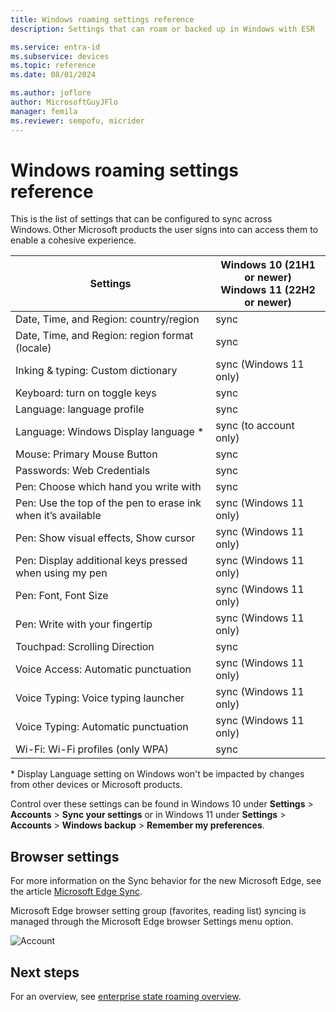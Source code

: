 ```yaml
---
title: Windows roaming settings reference
description: Settings that can roam or backed up in Windows with ESR

ms.service: entra-id
ms.subservice: devices
ms.topic: reference
ms.date: 08/01/2024

ms.author: joflore
author: MicrosoftGuyJFlo
manager: femila
ms.reviewer: sempofu, micrider
---
```

# Windows roaming settings reference

This is the list of settings that can be configured to sync across Windows. Other Microsoft products the user signs into can access them to enable a cohesive experience.

| Settings | Windows 10 (21H1 or newer) <br> Windows 11 (22H2 or newer)|
| --- | --- |
| Date, Time, and Region: country/region | sync |
| Date, Time, and Region: region format (locale) | sync |
| Inking & typing: Custom dictionary | sync (Windows 11 only) |
| Keyboard: turn on toggle keys | sync|
| Language: language profile | sync |
| Language: Windows Display language \* | sync (to account only) |
| Mouse: Primary Mouse Button | sync |
| Passwords: Web Credentials | sync |
| Pen: Choose which hand you write with | sync |
| Pen: Use the top of the pen to erase ink when it’s available | sync (Windows 11 only) |
| Pen: Show visual effects, Show cursor | sync (Windows 11 only) |
| Pen: Display additional keys pressed when using my pen | sync (Windows 11 only) |
| Pen: Font, Font Size | sync (Windows 11 only) |
| Pen: Write with your fingertip | sync (Windows 11 only) |
| Touchpad: Scrolling Direction | sync |
| Voice Access: Automatic punctuation | sync (Windows 11 only) |
| Voice Typing: Voice typing launcher | sync (Windows 11 only) |
| Voice Typing: Automatic punctuation | sync (Windows 11 only) |
| Wi-Fi: Wi-Fi profiles (only WPA) | sync |

\* Display Language setting on Windows won't be impacted by changes from other devices or Microsoft products. 

Control over these settings can be found in Windows 10 under **Settings** > **Accounts** > **Sync your settings** or in Windows 11 under **Settings** > **Accounts** > **Windows backup** > **Remember my preferences**.

## Browser settings

For more information on the Sync behavior for the new Microsoft Edge, see the article [Microsoft Edge Sync](/deployedge/microsoft-edge-enterprise-sync).

Microsoft Edge browser setting group (favorites, reading list) syncing is managed through the Microsoft Edge browser Settings menu option.

![Account](./media/enterprise-state-roaming-windows-settings-reference/entra-enterprise-state-roaming-edge.png)

## Next steps

For an overview, see [enterprise state roaming overview](./enterprise-state-roaming-enable.md).
